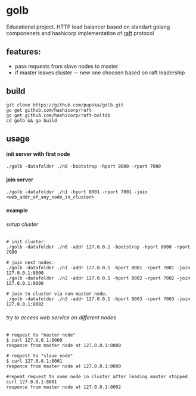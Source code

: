 # golb
Educational project.
HTTP load balancer based on standart golang componenets and hashicorp implementation of [raft](https://github.com/hashicorp/raft) protocol

## features:
* pass requests from slave nodes to master
* if master leaves cluster -- new one choosen based on raft leadership

## build

```
git clone https://github.com/pupska/golb.git
go get github.com/hashicorp/raft
go get github.com/hashicorp/raft-boltdb
cd golb && go build
```

## usage

#### init server with first node
```
./golb -datafolder ./n0 -bootstrap -hport 8000 -rport 7000
```

#### join server
```
./golb -datafolder ./n1 -hport 8001 -rport 7001 -join <web_addr_of_any_node_in_cluster>
```

#### example
###### setup cluster
```
# init cluster:
./golb -datafolder ./n0 -addr 127.0.0.1 -bootstrap -hport 8000 -rport 7000

# join next nodes:
./golb -datafolder ./n1 -addr 127.0.0.1 -hport 8001 -rport 7001 -join 127.0.0.1:8000
./golb -datafolder ./n2 -addr 127.0.0.1 -hport 8002 -rport 7002 -join 127.0.0.1:8000

# join to cluster via non-master node.
./golb -datafolder ./n3 -addr 127.0.0.1 -hport 8003 -rport 7003 -join 127.0.0.1:8002

```

###### try to access web service on different nodes

```
# request to "master node"
$ curl 127.0.0.1:8000
responce from master node at 127.0.0.1:8000

# request to "slave node"
$ curl 127.0.0.1:8001
responce from master node at 127.0.0.1:8000

#repeat request to some node in cluster after leading master stopped
curl 127.0.0.1:8001
responce from master node at 127.0.0.1:8002
```